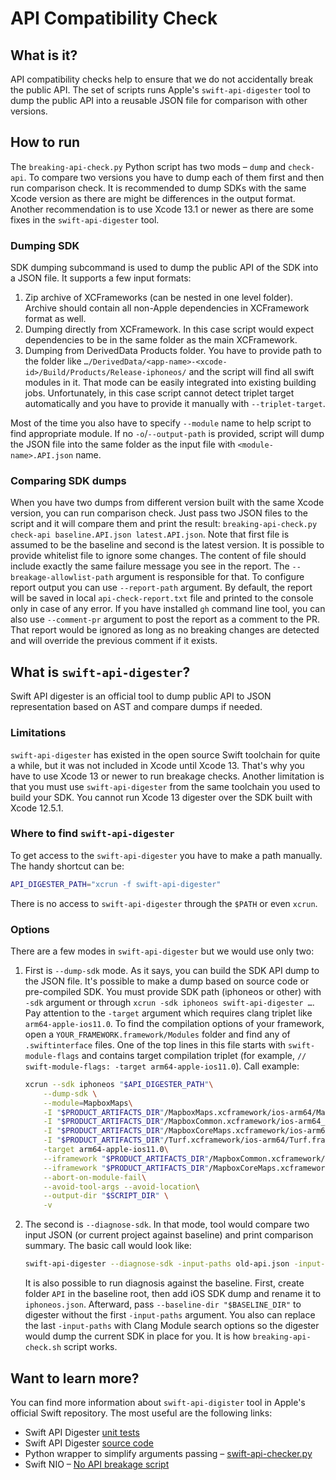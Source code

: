# API Compatibility Check

## What is it?

API compatibility checks help to ensure that we do not accidentally break the public API. The set of scripts runs Apple's `swift-api-digester` tool to dump the public API into a reusable JSON file for comparison with other versions.

## How to run

The `breaking-api-check.py` Python script has two mods – `dump` and `check-api`.
To compare two versions you have to dump each of them first and then run comparison check.
It is recommended to dump SDKs with the same Xcode version as there are might be differences in the output format.
Another recommendation is to use Xcode 13.1 or newer as there are some fixes in the `swift-api-digester` tool.

### Dumping SDK

SDK dumping subcommand is used to dump the public API of the SDK into a JSON file.
It supports a few input formats:

1. Zip archive of XCFrameworks (can be nested in one level folder). Archive should contain all non-Apple dependencies in XCFramework format as well.
2. Dumping directly from XCFramework. In this case script would expect dependencies to be in the same folder as the main XCFramework.
3. Dumping from DerivedData Products folder. You have to provide path to the folder like `…/DerivedData/<app-name>-<xcode-id>/Build/Products/Release-iphoneos/` and the script will find all swift modules in it. That mode can be easily integrated into existing building jobs. Unfortunately, in this case script cannot detect triplet target automatically and you have to provide it manually with `--triplet-target`.

Most of the time you also have to specify `--module` name to help script to find appropriate module.
If no `-o`/`--output-path` is provided, script will dump the JSON file into the same folder as the input file with `<module-name>.API.json` name.

### Comparing SDK dumps

When you have two dumps from different version built with the same Xcode version, you can run comparison check. Just pass two JSON files to the script and it will compare them and print the result: `breaking-api-check.py check-api baseline.API.json latest.API.json`.
Note that first file is assumed to be the baseline and second is the latest version.
It is possible to provide whitelist file to ignore some changes. The content of file should include exactly the same failure message you see in the report. The `--breakage-allowlist-path` argument is responsible for that.
To configure report output you can use `--report-path` argument. By default, the report will be saved in local `api-check-report.txt` file and printed to the console only in case of any error.
If you have installed `gh` command line tool, you can also use `--comment-pr` argument to post the report as a comment to the PR. That report would be ignored as long as no breaking changes are detected and will override the previous comment if it exists.

## What is `swift-api-digester`?

Swift API digester is an official tool to dump public API to JSON representation based on AST and compare dumps if needed.

### Limitations

`swift-api-digester` has existed in the open source Swift toolchain for quite a while, but it was not included in Xcode until Xcode 13. That's why you have to use Xcode 13 or newer to run breakage checks.
Another limitation is that you must use `swift-api-digester` from the same toolchain you used to build your SDK. You cannot run Xcode 13 digester over the SDK built with Xcode 12.5.1.

### Where to find `swift-api-digester`

To get access to the `swift-api-digester` you have to make a path manually. The handy shortcut can be:

```bash
API_DIGESTER_PATH="xcrun -f swift-api-digester"
```

There is no access to `swift-api-digester` through the `$PATH` or even `xcrun`.

### Options

There are a few modes in `swift-api-digester` but we would use only two:

1. First is `--dump-sdk` mode. As it says, you can build the SDK API dump to the JSON file. It's possible to make a dump based on source code or pre-compiled SDK. You must provide SDK path (iphoneos or other) with `-sdk` argument or through `xcrun -sdk iphoneos swift-api-digester …`.
Pay attention to the `-target` argument which requires clang triplet like `arm64-apple-ios11.0`. To find the compilation options of your framework, open a `YOUR_FRAMEWORK.framework/Modules` folder and find any of `.swiftinterface` files. One of the top lines in this file starts with `swift-module-flags` and contains target compilation triplet (for example, `// swift-module-flags: -target arm64-apple-ios11.0`).
Call example:

    ```bash
    xcrun --sdk iphoneos "$API_DIGESTER_PATH"\
        --dump-sdk \
        --module=MapboxMaps\
        -I "$PRODUCT_ARTIFACTS_DIR"/MapboxMaps.xcframework/ios-arm64/MapboxMaps.framework/\
        -I "$PRODUCT_ARTIFACTS_DIR"/MapboxCommon.xcframework/ios-arm64_armv7/MapboxCommon.framework/\
        -I "$PRODUCT_ARTIFACTS_DIR"/MapboxCoreMaps.xcframework/ios-arm64/MapboxCoreMaps.framework/\
        -I "$PRODUCT_ARTIFACTS_DIR"/Turf.xcframework/ios-arm64/Turf.framework/\
        -target arm64-apple-ios11.0\
        --iframework "$PRODUCT_ARTIFACTS_DIR"/MapboxCommon.xcframework/ios-arm64_armv7/ \
        --iframework "$PRODUCT_ARTIFACTS_DIR"/MapboxCoreMaps.xcframework/ios-arm64/ \
        --abort-on-module-fail\
        --avoid-tool-args --avoid-location\
        --output-dir "$SCRIPT_DIR" \
        -v
    ```

2. The second is `--diagnose-sdk`. In that mode, tool would compare two input JSON (or current project against baseline) and print comparison summary. The basic call would look like:

    ```bash
    swift-api-digester --diagnose-sdk -input-paths old-api.json -input-paths new-api.json
    ```

    It is also possible to run diagnosis against the baseline. First, create folder `API` in the baseline root, then add iOS SDK dump and rename it to `iphoneos.json`. Afterward, pass `--baseline-dir "$BASELINE_DIR"` to digester without the first `-input-paths` argument.
    You also can replace the last `-input-paths` with Clang Module search options so the digester would dump the current SDK in place for you. It is how `breaking-api-check.sh` script works.

## Want to learn more?

You can find more information about `swift-api-digister` tool in Apple's official Swift repository. The most useful are the following links:

- Swift API Digester [unit tests](https://github.com/apple/swift/tree/swift-5.5.1-RELEASE/test/api-digester)
- Swift API Digester [source code](https://github.com/apple/swift/blob/swift-5.5.1-RELEASE/tools/driver/swift_api_digester_main.cpp)
- Python wrapper to simplify arguments passing – [swift-api-checker.py](https://github.com/apple/swift/blob/swift-5.5.1-RELEASE/utils/api_checker/swift-api-checker.py)
- Swift NIO – [No API breakage script](https://github.com/apple/swift-nio/blob/2.35.0/scripts/check_no_api_breakages.sh)
